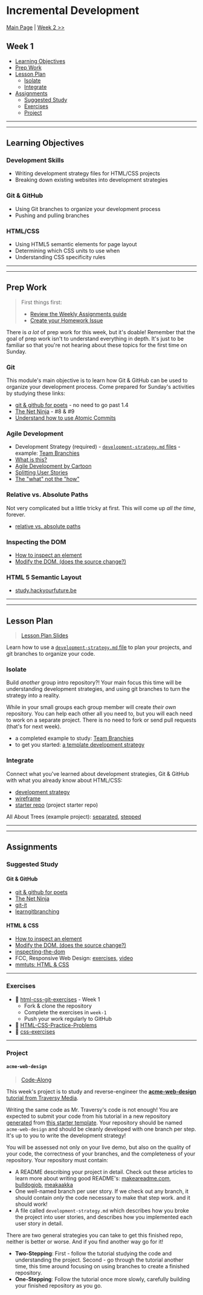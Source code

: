 # Incremental Development

[Main Page](../README.md) | [Week 2 >>](../week-2/README.md)

## Week 1

- [Learning Objectives](#learning-objectives)
- [Prep Work](#prep-work)
- [Lesson Plan](#lesson-plan)
  - [Isolate](#isolate)
  - [Integrate](#integrate)
- [Assignments](#assignments)
  - [Suggested Study](#suggested-study)
  - [Exercises](#exercises)
  - [Project](#project)

---
---

## Learning Objectives

### Development Skills

- Writing development strategy files for HTML/CSS projects
- Breaking down existing websites into development strategies

### Git & GitHub

- Using Git branches to organize your development process
- Pushing and pulling branches

### HTML/CSS

- Using HTML5 semantic elements for page layout
- Determining which CSS units to use when
- Understanding CSS specificity rules

---
---

## Prep Work

> First things first:
> - [Review the Weekly Assignments guide](https://home.hackyourfuture.be/students/weekly-assignments)
> - [Create your Homework Issue](https://home.hackyourfuture.be/students/homework-submission#homework-issues)

There is _a lot_ of prep work for this week, but it's doable!  Remember that the goal of prep work isn't to understand everything in depth.  It's just to be familiar so that you're not hearing about these topics for the first time on Sunday.

### Git

This module's main objective is to learn how Git & GitHub can be used to organize your development process.  Come prepared for Sunday's activities by studying these links:

- [git & github for poets](https://www.youtube.com/watch?v=BCQHnlnPusY&list=PLRqwX-V7Uu6ZF9C0YMKuns9sLDzK6zoiV) - no need to go past 1.4
- [The Net Ninja](https://www.youtube.com/watch?v=QV0kVNvkMxc&list=PL4cUxeGkcC9goXbgTDQ0n_4TBzOO0ocPR&index=8) - #8 & #9
- [Understand how to use Atomic Commits](https://curiousprogrammer.io/blog/how-to-craft-your-changes-into-small-atomic-commits-using-git)

### Agile Development

- Development Strategy (required)
      - [`development-strategy.md` files](https://home.hackyourfuture.be/students/development-strategy)
      - example: [Team Branchies](https://github.com/HackYourFutureBelgium/team-branchies)
- [What is this?](https://www.youtube.com/watch?v=GzzkpAOxHXs)
- [Agile Development by Cartoon](https://www.youtube.com/watch?v=Z9QbYZh1YXY&list=PLBUu5aGDLKnbeEx8U-5r436bw6p9wv1rS)
- [Splitting User Stories](https://www.youtube.com/watch?v=EDT0HMtDwYI)
- [The "what" not the "how"](https://duckduckgo.com/?q=what+are+user+stories&t=brave&iax=videos&ia=videos&iai=Pn-QMvDTuEY)

### Relative vs. Absolute Paths

Not very complicated but a little tricky at first.   This will come up _all the time_, forever.

- [relative vs. absolute paths](https://www.youtube.com/watch?v=ephId3mYu9o)

### Inspecting the DOM

- [How to inspect an element](https://www.lifewire.com/get-inspect-element-tool-for-browser-756549)
- [Modify the DOM. (does the source change?)](https://zapier.com/blog/inspect-element-tutorial/)

### HTML 5 Semantic Layout

- [study.hackyourfuture.be](https://study.hackyourfuture.be/html-css/html#semantic-layout)

---
---

## Lesson Plan

> [Lesson Plan Slides](https://hackyourfuture.be/incremental-development/week-1)

Learn how to use a [`development-strategy.md` file](https://home.hackyourfuture.be/students/development-strategy) to plan your projects, and git branches to organize your code.

### Isolate

Build _another_ group intro repository?!  Your main focus this time will be understanding development strategies, and using git branches to turn the strategy into a reality.

While in your small groups each group member will create _their own_ repository.  You can help each other all you need to, but you will each need to work on a separate project. There is no need to fork or send pull requests (that's for next week).

- a completed example to study: [Team Branchies](https://github.com/HackYourFutureBelgium/team-branchies)
- to get you started: [a template development strategy](../isolate/development-strategy-team-repo.md)

### Integrate

Connect what you've learned about development strategies, Git & GitHub with what you already know about HTML/CSS:

- [development strategy](../integrate/development-strategy-semantic-layout.md)
- [wireframe](../integrate/wireframe.gif)
- [starter repo](https://github.com/hackyourfuturebelgium/w3-validation-template) (project starter repo)

All About Trees (example project): [separated](https://github.com/hackyourfuturebelgium/built-with-branches), [stepped](../integrate/all-about-trees-stepped)

---
---

## Assignments

### Suggested Study

#### Git & GitHub

- [git & github for poets](https://www.youtube.com/watch?v=BCQHnlnPusY&list=PLRqwX-V7Uu6ZF9C0YMKuns9sLDzK6zoiV)
- [The Net Ninja](https://www.youtube.com/playlist?list=PL4cUxeGkcC9goXbgTDQ0n_4TBzOO0ocPR)
- [git-it](https://github.com/jlord/git-it-electron/)
- [learngitbranching](https://learngitbranching.js.org)

#### HTML & CSS

- [How to inspect an element](https://www.lifewire.com/get-inspect-element-tool-for-browser-756549)
- [Modify the DOM. (does the source change?)](https://zapier.com/blog/inspect-element-tutorial/)
- [inspecting-the-dom](https://hackyourfuture.be/inspecting-the-dom)
- FCC, Responsive Web Design: [exercises](https://www.freecodecamp.org/learn), [video](https://www.youtube.com/watch?v=srvUrASNj0s)
- [mmtuts: HTML & CSS](https://www.youtube.com/watch?v=TKYsuU86-DQ&list=PL0eyrZgxdwhwNC5ppZo_dYGVjerQY3xYU)

---

### Exercises

- :egg: [html-css-git-exercises](https://github.com/hackyourfuturebelgium/html-css-git-exercises) - Week 1
  - Fork & clone the repository
  - Complete the exercises in `week-1`
  - Push your work regularly to GitHub
- :hatching_chick: [HTML-CSS-Practice-Problems](https://github.com/DevMountain/HTML-CSS-Practice-Problems)
- :hatched_chick: [css-exercises](https://github.com/dangodev/css-exercises)

---

### Project

#### `acme-web-design`

> [Code-Along](https://home.hackyourfuture.be/students/weekly-assignments#projects)

This week's project is to study and reverse-engineer the [__acme-web-design__ tutorial from Traversy Media](https://www.youtube.com/watch?v=Wm6CUkswsNw).

Writing the same code as Mr. Traversy's code is not enough! You are expected to submit your code from his tutorial in a new repository [generated](https://github.blog/2019-06-06-generate-new-repositories-with-repository-templates/) from [this starter template](https://github.com/HackYourFutureBelgium/w3-validation-template).  Your repository should be named `acme-web-design` and should be cleanly developed with one branch per step.  It's up to you to write the development strategy!

You will be assessed not only on your live demo, but also on the quality of your code, the correctness of your branches, and the completeness of your repository. Your repository must contain:

- A README describing your project in detail.  Check out these articles to learn more about writing good README's: [makeareadme.com](https://www.makeareadme.com/), [bulldogjob](https://bulldogjob.com/news/449-how-to-write-a-good-readme-for-your-github-project), [meakaakka](https://medium.com/@meakaakka/a-beginners-guide-to-writing-a-kickass-readme-7ac01da88ab3)
- One well-named branch per user story. If we check out any branch, it should contain _only_ the code necessary to make that step work. and it should work!
- A file called `development-strategy.md` which describes how you broke the project into user stories, and describes how you implemented each user story in detail.

There are two general strategies you can take to get this finished repo, neither is better or worse.  And if you find another way go for it!

- __Two-Stepping__: First - follow the tutorial studying the code and understanding the project.  Second - go through the tutorial another time, this time around focusing on using branches to create a finished repository.
- __One-Stepping__: Follow the tutorial once more slowly, carefully building your finished repository as you go.

